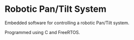 # Robotic Pan/Tilt System

Embedded software for controlling a robotic Pan/Tilt system.

Programmed using C and FreeRTOS.

